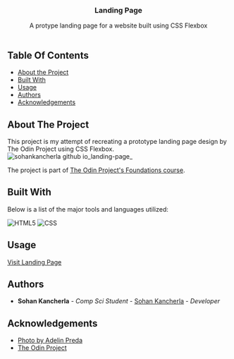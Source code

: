 <br/>
<p align="center">
  <h3 align="center">Landing Page</h3>

  <p align="center">
    A protype landing page for a website built using CSS Flexbox
    <br/>
    <br/>
  </p>
</p>

## Table Of Contents

* [About the Project](#about-the-project)
* [Built With](#built-with)
* [Usage](#usage)
* [Authors](#authors)
* [Acknowledgements](#acknowledgements)

## About The Project

This project is my attempt of recreating a prototype landing page design by The Odin Project using CSS Flexbox.
![sohankancherla github io_landing-page_](https://github.com/sohankancherla/landing-page/assets/30853467/ea7da09e-1f57-4489-828e-63949299db43)

The project is part of [The Odin Project's Foundations course](https://www.theodinproject.com/lessons/foundations-landing-page).

## Built With

Below is a list of the major tools and languages utilized:

  ![HTML5](https://img.shields.io/badge/html5-%23E34F26.svg?style=for-the-badge&logo=html5&logoColor=white)
  ![CSS](https://img.shields.io/badge/CSS3-1572B6?style=for-the-badge&logo=css3&logoColor=white)

## Usage

[Visit Landing Page](https://sohankancherla.github.io/landing-page/)

## Authors

* **Sohan Kancherla** - *Comp Sci Student* - [Sohan Kancherla](https://github.com/sohankancherla) - *Developer*

## Acknowledgements

* [Photo by Adelin Preda](https://unsplash.com/photos/a-view-of-the-night-showing-stars--tOr_T4qTpQ/)  
* [The Odin Project](https://www.theodinproject.com/)




